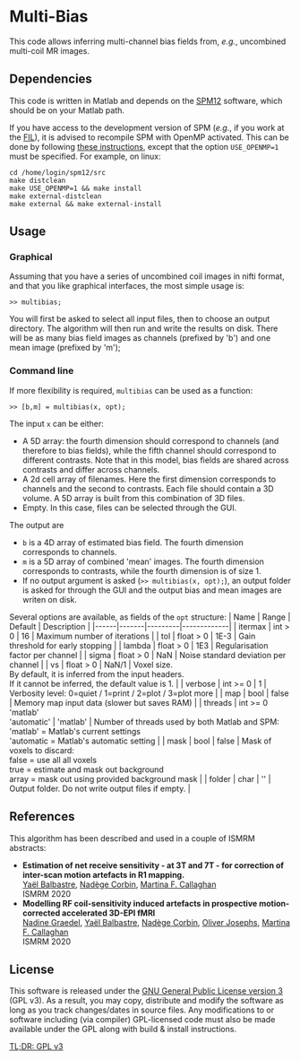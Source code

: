 # Multi-Bias

This code allows inferring multi-channel bias fields from, _e.g._, 
uncombined multi-coil MR images.

## Dependencies

This code is written in Matlab and depends on the 
[SPM12](https://www.fil.ion.ucl.ac.uk/spm/) software, which should be on
your Matlab path.

If you have access to the development version of SPM (_e.g._, if you work 
at the [FIL](https://www.fil.ion.ucl.ac.uk/spm/local/)), it is advised to 
recompile SPM with OpenMP activated. This can be done by following 
[these instructions](https://en.wikibooks.org/wiki/SPM), except that the 
option `USE_OPENMP=1` must be specified. For example, on linux:
```{shell}
cd /home/login/spm12/src
make distclean
make USE_OPENMP=1 && make install
make external-distclean
make external && make external-install
```

## Usage

### Graphical

Assuming that you have a series of uncombined coil images in nifti format, 
and that you like graphical interfaces, the most simple usage is:
```{matlab}
>> multibias;
```
You will first be asked to select all input files, then to choose an 
output directory. The algorithm will then run and write the results on 
disk. There will be as many bias field images as channels (prefixed by 'b')
and one mean image (prefixed by 'm');

### Command line

If more flexibility is required, `multibias` can be used as a function:
```{matlab}
>> [b,m] = multibias(x, opt);
```
The input `x` can be either:
- A 5D array: the fourth dimension should correspond to channels (and 
  therefore to bias fields), while the fifth channel should correspond to
  different contrasts. Note that in this model, bias fields are shared 
  across contrasts and differ across channels.
- A 2d cell array of filenames. Here the first dimension corresponds to 
  channels and the second to contrasts. Each file should contain a 3D
  volume. A 5D array is built from this combination of 3D files.
- Empty. In this case, files can be selected through the GUI.

The output are
- `b` is a 4D array of estimated bias field. The fourth dimension  
  corresponds to channels.
- `m` is a 5D array of combined 'mean' images. The fourth dimension 
  corresponds to contrasts, while the fourth dimension is of size 1.
- If no output argument is asked (`>> multibias(x, opt);`), an output 
  folder is asked for through the GUI and the output bias and mean images
  are writen on disk.

Several options are available, as fields of the `opt` structure:
| Name | Range | Default | Description |
|------|-------|---------|-------------|
| itermax | int > 0 | 16 | Maximum number of iterations |
| tol | float > 0 | 1E-3 | Gain threshold for early stopping |
| lambda | float > 0 | 1E3 | Regularisation factor per channel |
| sigma | float > 0 | NaN | Noise standard deviation per channel |
| vs | float > 0 | NaN/1 | Voxel size. <br>By default, it is inferred from the input headers. <br>If it cannot be inferred, the default value is 1. |
| verbose | int >= 0 | 1 | Verbosity level: 0=quiet / 1=print / 2=plot / 3=plot more |
| map | bool | false | Memory map input data (slower but saves RAM) |
| threads | int >= 0 <br> 'matlab' <br> 'automatic' | 'matlab' | Number of threads used by both Matlab and SPM: <br>'matlab' = Matlab's current settings <br>'automatic = Matlab's automatic setting |
| mask | bool | false | Mask of voxels to discard: <br>false = use all all voxels <br>true  = estimate and mask out background <br>array  = mask out using provided background mask |
| folder | char | '' | Output folder. Do not write output files if empty. |

## References

This algorithm has been described and used in a couple of ISMRM abstracts:

- **Estimation of net receive sensitivity - at 3T and 7T - for correction of inter-scan motion artefacts in R1 mapping.**  
[Yaël Balbastre](y.balbastre@ucl.ac.uk), [Nadège Corbin](n.corbin@ucl.ac.uk), [Martina F. Callaghan](m.callaghan@ucl.ac.uk)  
ISMRM 2020
- **Modelling RF coil-sensitivity induced artefacts in prospective motion-corrected accelerated 3D-EPI fMRI**  
[Nadine Graedel](n.graedel@ucl.ac.uk), [Yaël Balbastre](y.balbastre@ucl.ac.uk), [Nadège Corbin](n.corbin@ucl.ac.uk), [Oliver Josephs](o.josephs@ucl.ac.uk), [Martina F. Callaghan](m.callaghan@ucl.ac.uk)  
ISMRM 2020

## License

This software is released under the 
[GNU General Public License version 3](LICENSE) (GPL v3). As a result, 
you may copy, distribute and modify the software as long as you track 
changes/dates in source files. Any modifications to or software including 
(via compiler) GPL-licensed code must also be made available under the 
GPL along with build & install instructions.

[TL;DR: GPL v3](https://tldrlegal.com/license/gnu-general-public-license-v3-(gpl-3))
